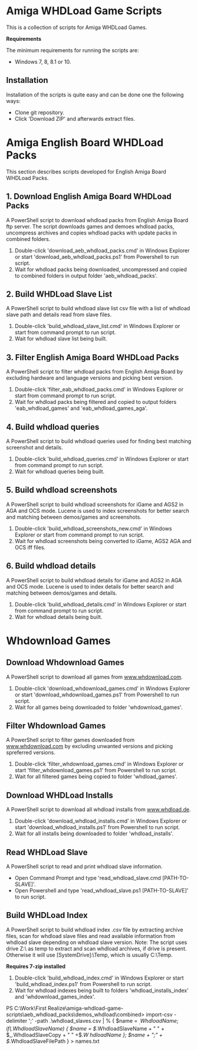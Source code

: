 # Amiga WHDLoad Game Scripts

This is a collection of scripts for Amiga WHDLoad Games.

**Requirements**

The minimum requirements for running the scripts are:

* Windows 7, 8, 8.1 or 10.

## Installation

Installation of the scripts is quite easy and can be done one the following ways: 

* Clone git repository.
* Click 'Download ZIP' and afterwards extract files.


# Amiga English Board WHDLoad Packs

This section describes scripts developed for English Amiga Board WHDLoad Packs.

## 1. Download English Amiga Board WHDLoad Packs

A PowerShell script to download whdload packs from English Amiga Board ftp server. The script downloads games and demoes whdload packs, uncompress archives and copies whdload packs with update packs in combined folders.

1. Double-click 'download_aeb_whdload_packs.cmd' in Windows Explorer or start 'download_aeb_whdload_packs.ps1' from Powershell to run script.
2. Wait for whdload packs being downloaded, uncompressed and copied to combined folders in output folder 'aeb_whdload_packs'.

## 2. Build WHDLoad Slave List

A PowerShell script to build whdload slave list csv file with a list of whdload slave path and details read from slave files.

1. Double-click 'build_whdload_slave_list.cmd' in Windows Explorer or start from command prompt to run script.
2. Wait for whdload slave list being built.

## 3. Filter English Amiga Board WHDLoad Packs

A PowerShell script to filter whdload packs from English Amiga Board by excluding hardware and language versions and picking best version.

1. Double-click 'filter_eab_whdload_packs.cmd' in Windows Explorer or start from command prompt to run script.
2. Wait for whdload packs being filtered and copied to output folders 'eab_whdload_games' and 'eab_whdload_games_aga'.

## 4. Build whdload queries

A PowerShell script to build whdload queries used for finding best matching screenshot and details.

1. Double-click 'build_whdload_queries.cmd' in Windows Explorer or start from command prompt to run script.
2. Wait for whdload queries being built.

## 5. Build whdload screenshots

A PowerShell script to build whdload screenshots for iGame and AGS2 in AGA and OCS mode. Lucene is used to index screenshots for better search and matching between demos/games and screenshots.

1. Double-click 'build_whdload_screenshots_new.cmd' in Windows Explorer or start from command prompt to run script.
2. Wait for whdload screenshots being converted to iGame, AGS2 AGA and OCS iff files.

## 6. Build whdload details

A PowerShell script to build whdload details for iGame and AGS2 in AGA and OCS mode. Lucene is used to index details for better search and matching between demos/games and details.

1. Double-click 'build_whdload_details.cmd' in Windows Explorer or start from command prompt to run script.
2. Wait for whdload details being built.

# Whdownload Games

## Download Whdownload Games

A PowerShell script to download all games from www.whdownload.com.

1. Double-click 'download_whdownload_games.cmd' in Windows Explorer or start 'download_whdownload_games.ps1' from Powershell to run script.
2. Wait for all games being downloaded to folder 'whdownload_games'.

## Filter Whdownload Games

A PowerShell script to filter games downloaded from www.whdownload.com by excluding unwanted versions and picking spreferred versions.

1. Double-click 'filter_whdownload_games.cmd' in Windows Explorer or start 'filter_whdownload_games.ps1' from Powershell to run script.
2. Wait for all filtered games being copied to folder 'whdload_games'.

## Download WHDLoad Installs

A PowerShell script to download all whdload installs from www.whdload.de.

1. Double-click 'download_whdload_installs.cmd' in Windows Explorer or start 'download_whdload_installs.ps1' from Powershell to run script.
2. Wait for all installs being downloaded to folder 'whdload_installs'.

## Read WHDLoad Slave

A PowerShell script to read and print whdload slave information.

* Open Command Prompt and type 'read_whdload_slave.cmd [PATH-TO-SLAVE]'.
* Open Powershell and type 'read_whdload_slave.ps1 [PATH-TO-SLAVE]' to run script.

## Build WHDLoad Index

A PowerShell script to build whdload index .csv file by extracting archive files, scan for whdload slave files and read available information from whdload slave depending on whdload slave version.
Note: The script uses drive Z:\ as temp to extract and scan whdload archives, if drive is present. Otherwise it will use [SystemDrive]:\Temp, which is usually C:\Temp.

**Requires 7-zip installed**

1. Double-click 'build_whdload_index.cmd' in Windows Explorer or start 'build_whdload_index.ps1' from Powershell to run script.
2. Wait for whdload indexes being built to folders 'whdload_installs_index' and 'whdownload_games_index'.



PS C:\Work\First Realize\amiga-whdload-game-scripts\aeb_whdload_packs\demos_whdload\combined> import-csv -delimiter ';' -path .\whdload_slaves.csv | % { $name = $_.WhdloadName; if ($_.WhdloadSlaveName) { $name = $_.WhdloadSlaveName + " " + $_.WhdloadSlaveCopy + " " +$_.W
hdloadName }; $name + ";" + $_.WhdloadSlaveFilePath } > names.txt